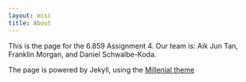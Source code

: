 ```yaml
---
layout: misc
title: About
---
```


This is the page for the 6.859 Assignment 4. Our team is: Aik Jun Tan, Franklin Morgan, and Daniel Schwalbe-Koda.

The page is powered by Jekyll, using the [Millenial theme](https://github.com/lenpaul/Millennial)
